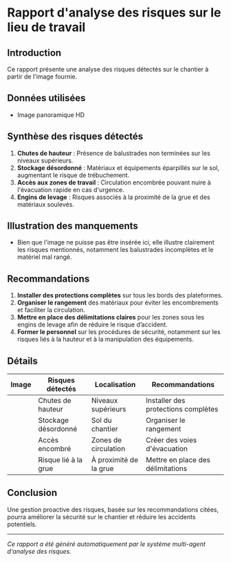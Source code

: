 # Rapport d'analyse des risques sur le lieu de travail

## Introduction
Ce rapport présente une analyse des risques détectés sur le chantier à partir de l'image fournie.

## Données utilisées
- Image panoramique HD

## Synthèse des risques détectés
1. **Chutes de hauteur** : Présence de balustrades non terminées sur les niveaux supérieurs.
2. **Stockage désordonné** : Matériaux et équipements éparpillés sur le sol, augmentant le risque de trébuchement.
3. **Accès aux zones de travail** : Circulation encombrée pouvant nuire à l'évacuation rapide en cas d'urgence.
4. **Engins de levage** : Risques associés à la proximité de la grue et des matériaux soulevés.

## Illustration des manquements
- Bien que l'image ne puisse pas être insérée ici, elle illustre clairement les risques mentionnés, notamment les balustrades incomplètes et le matériel mal rangé.

## Recommandations
1. **Installer des protections complètes** sur tous les bords des plateformes.
2. **Organiser le rangement** des matériaux pour éviter les encombrements et faciliter la circulation.
3. **Mettre en place des délimitations claires** pour les zones sous les engins de levage afin de réduire le risque d’accident.
4. **Former le personnel** sur les procédures de sécurité, notamment sur les risques liés à la hauteur et à la manipulation des équipements.

## Détails
| Image | Risques détectés                  | Localisation | Recommandations                     |
|-------|-----------------------------------|--------------|-------------------------------------|
|       | Chutes de hauteur                 | Niveaux supérieurs | Installer des protections complètes |
|       | Stockage désordonné               | Sol du chantier | Organiser le rangement              |
|       | Accès encombré                    | Zones de circulation | Créer des voies d'évacuation       |
|       | Risque lié à la grue              | À proximité de la grue | Mettre en place des délimitations    |

## Conclusion
Une gestion proactive des risques, basée sur les recommandations citées, pourra améliorer la sécurité sur le chantier et réduire les accidents potentiels.

---
*Ce rapport a été généré automatiquement par le système multi-agent d'analyse des risques.*